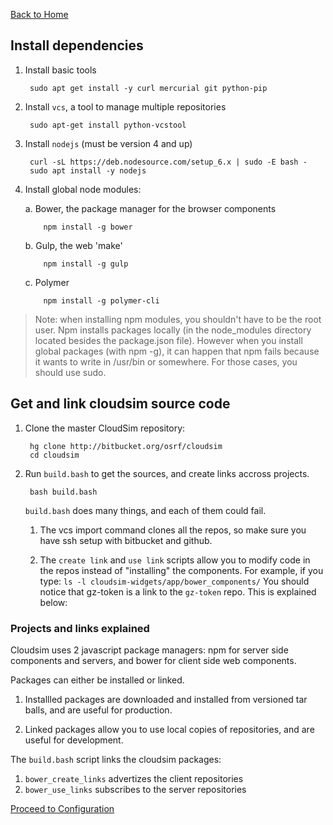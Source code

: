 [Back to Home](Home)

## Install dependencies ##

1. Install basic tools

        sudo apt get install -y curl mercurial git python-pip

1. Install `vcs`, a tool to manage multiple repositories

        sudo apt-get install python-vcstool

1. Install `nodejs` (must be version 4 and up)

        curl -sL https://deb.nodesource.com/setup_6.x | sudo -E bash -
        sudo apt install -y nodejs

1. Install global node modules:

    a. Bower, the package manager for the browser components

           npm install -g bower

    b. Gulp, the web 'make'

           npm install -g gulp

    c. Polymer

           npm install -g polymer-cli

> Note: when installing npm modules, you shouldn't have to be the root user.
> Npm installs packages locally (in the node_modules directory located besides
> the package.json file). However when you install global packages (with npm -g),
> it can happen that npm fails because it wants to write in /usr/bin or somewhere.
> For those cases, you should use sudo.


## Get and link cloudsim source code ##

1. Clone the master CloudSim repository:

        hg clone http://bitbucket.org/osrf/cloudsim
        cd cloudsim

1. Run `build.bash` to get the sources, and create links accross projects.

        bash build.bash

    `build.bash` does many things, and each of them could fail.

    1. The vcs import command clones all the repos, so make sure you have ssh setup
    with bitbucket and github.

    1. The `create link` and `use link` scripts allow you to modify code in the repos
    instead of "installing" the components. For example, if you type:
    `ls -l cloudsim-widgets/app/bower_components/`
    You should notice that gz-token is a link to the `gz-token` repo. This is explained
    below:

### Projects and links explained ###

Cloudsim uses 2 javascript package managers: npm for server side components and
servers, and bower for client side web components.

Packages can either be installed or linked.

1. Installled packages are downloaded and installed from versioned tar balls,
and are useful for production.

1. Linked packages allow you to use local copies of repositories, and are
useful for development.

The `build.bash` script links the cloudsim packages:

1. `bower_create_links` advertizes the client repositories
1. `bower_use_links` subscribes to the server repositories

[Proceed to Configuration](Configuration)
